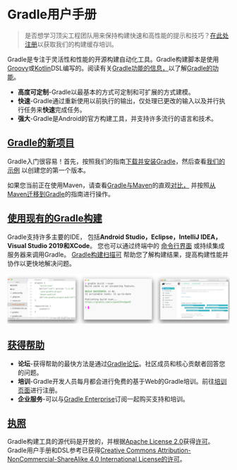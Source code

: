# Gradle用户手册

> 是否想学习顶尖工程团队用来保持构建快速和高性能的提示和技巧？[在此处注册](https://gradle.com/training/build-cache-deep-dive/?bid=docs-userguide)以获取我们的构建缓存培训。


Gradle是专注于灵活性和性能的开源构建自动化工具。Gradle构建脚本是使用[Groovy](https://groovy-lang.org/)或[Kotlin](https://kotlinlang.org/)DSL编写的。阅读有关[Gradle功能的信息，](https://gradle.org/features/)以了解[Gradle的功能](https://gradle.org/features/)。

* **高度可定制**\-Gradle以最基本的方式可定制和可扩展的方式建模。
* **快速**\-Gradle通过重新使用以前执行的输出，仅处理已更改的输入以及并行执行任务来**快速**完成任务。
* **强大**\-Gradle是Android的官方构建工具，并支持许多流行的语言和技术。

## [Gradle的新项目](#Gradle的新项目)

Gradle入门很容易！首先，按照我们的指南[下载并安装Gradle](/md/安装Gradle.md)，然后查看[我们的示例](https://docs.gradle.org/current/samples/index.html) 以创建您的第一个版本。

如果您当前正在使用Maven，请查看[Gradle与Maven](https://gradle.org/maven-vs-gradle/)的直观[对比，](https://gradle.org/maven-vs-gradle/)
并按照[从Maven迁移到Gradle](/md/从Apache%20Maven迁移.md)的指南进行操作。

## [使用现有的Gradle构建](#使用现有的Gradle构建)

Gradle支持许多主要的IDE，
包括**Android Studio，Eclipse，IntelliJ IDEA，Visual Studio 2019和XCode**。
您也可以通过终端中的
[命令行界面](/md/命令行界面.md#command_line_interface) 或持续集成服务器来调用Gradle。
[Gradle构建扫描可](https://scans.gradle.com/) 帮助您了解构建结果，提高构建性能并协作以更快地解决问题。

![IDE中的gradle项目](user_img/userguide_img.png)

## [获得帮助](#获得帮助)

* **论坛**\-获得帮助的最快方法是通过[Gradle论坛](https://discuss.gradle.org "Gradle帮助和讨论论坛")。社区成员和核心贡献者回答您的问题。
* **培训**\-Gradle开发人员每月都会进行免费的基于Web的Gradle培训。前往[培训页面](https://gradle.com/training/ "Gradle训练时间表")进行注册。
* **企业服务**\-可以与[Gradle Enterprise](https://gradle.com)订阅一起购买支持和培训。

## [执照](#执照)

Gradle构建工具的源代码是开放的，并根据[Apache License 2.0](https://github.com/gradle/gradle/blob/master/LICENSE)获得[许可](https://github.com/gradle/gradle/blob/master/LICENSE)。Gradle用户手册和DSL参考已获得[Creative Commons Attribution-NonCommercial-ShareAlike 4.0 International License的许可](https://creativecommons.org/licenses/by-nc-sa/4.0/)。
